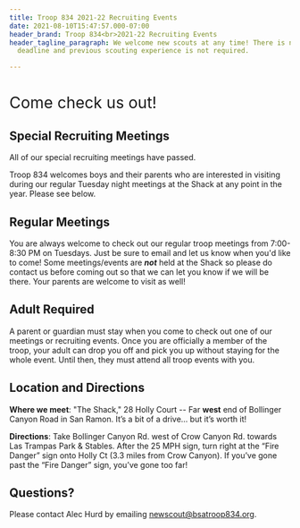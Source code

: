 ```yaml
---
title: Troop 834 2021-22 Recruiting Events
date: 2021-08-10T15:47:57.000-07:00
header_brand: Troop 834<br>2021-22 Recruiting Events
header_tagline_paragraph: We welcome new scouts at any time! There is no recruiting
  deadline and previous scouting experience is not required.

---
```

<h1 id="come-check-us-out" style="font-weight:normal;">Come check us out!</h1>

## Special Recruiting Meetings

All of our special recruiting meetings have passed.

<!--This Fall/Winter, we also have **special meetings** planned for new boys to check out Troop 834:

* <span class=fade>Tuesday, November 9, 2021 @ 7PM... Scavenger Hunt - Get to know our scouts and have fun in our unique meeting space, "The Shack".</span>
* <span class=fade>Saturday, December 11, 2021 @ 1PM... Cub Scout Hike. Details to follow.</span>
* Tuesday, January 11, 2022 @ 7PM... Campfire — Is there a better way to bond than over a campfire?
  * Tuesday, January 11 is also Parent Night - Parents have questions and we have answers.  The Cubs will work with the Boy Scouts while leadership helps the adults learn what's next.

Can't make it or missed these dates?  Don't worry!  You can stop by our troop at any time.  Just email newscout@bsatroop834.org to let us know that you'd like to come by. -->

Troop 834 welcomes boys and their parents who are interested in visiting during our regular Tuesday night meetings at the Shack at any point in the year. Please see below.

<!--

### Permission Slip

If you would like to come to one of the above meetings, please bring this
completed [permission slip](/troop-recruiting-invite-2021-w-permission.pdf "Permission Slip") with you. -->

## Regular Meetings

You are always welcome to check out our regular troop meetings from 7:00-8:30 PM on Tuesdays. Just be sure to email and let us know when you'd like to come! Some meetings/events are **_not_** held at the Shack so please do contact us before coming out so that we can let you know if we will be there. Your parents are welcome to visit as well!

## Adult Required

A parent or guardian must stay when you come to check out one of our meetings or recruiting events.  Once you are officially a member of the troop, your adult can drop you off and pick you up without staying for the whole event.  Until then, they must attend all troop events with you.

## Location and Directions

**Where we meet**: "The Shack," 28 Holly Court -- Far **west** end of Bollinger
Canyon Road in San Ramon. It’s a bit of a drive… but it’s worth it!

**Directions**: Take Bollinger Canyon Rd. west of Crow Canyon Rd. towards Las Trampas Park & Stables. After the 25 MPH sign, turn right at the “Fire Danger” sign onto Holly Ct (3.3 miles from Crow Canyon). If you’ve gone past the “Fire Danger” sign, you’ve gone too far!

## Questions?

Please contact Alec Hurd by emailing newscout@bsatroop834.org.